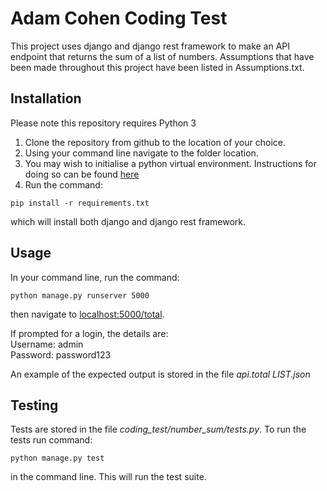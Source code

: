 # Adam Cohen Coding Test

This project uses django and django rest framework to make an API endpoint that returns the sum of a list of numbers.
Assumptions that have been made throughout this project have been listed in Assumptions.txt.

## Installation

Please note this repository requires Python 3  
1. Clone the repository from github to the location of your choice.  
2. Using your command line navigate to the folder location.  
3. You may wish to initialise a python virtual environment. Instructions for doing so can be found [here](https://docs.python.org/3/library/venv.html)  
4. Run the command:  
```
pip install -r requirements.txt
```  
which will install both django and django rest framework.

## Usage

In your command line, run the command:  
```
python manage.py runserver 5000
```  
then navigate to [localhost:5000/total](localhost:5000/total).

If prompted for a login, the details are:  
    Username: admin  
    Password: password123

An example of the expected output is stored in the file *api.total LIST.json*

## Testing

Tests are stored in the file *coding\_test/number_sum/tests.py*.
To run the tests run command:  
```
python manage.py test
```  
in the command line. This will run the test suite.
